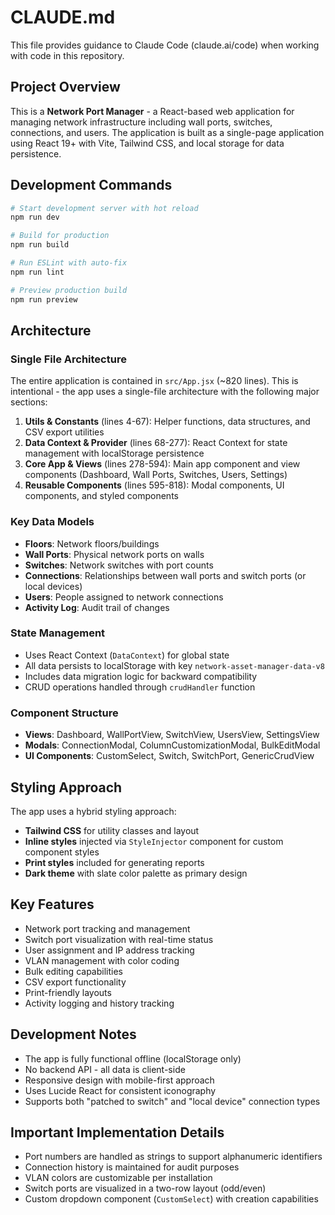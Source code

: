# CLAUDE.md

This file provides guidance to Claude Code (claude.ai/code) when working with code in this repository.

## Project Overview

This is a **Network Port Manager** - a React-based web application for managing network infrastructure including wall ports, switches, connections, and users. The application is built as a single-page application using React 19+ with Vite, Tailwind CSS, and local storage for data persistence.

## Development Commands

```bash
# Start development server with hot reload
npm run dev

# Build for production
npm run build

# Run ESLint with auto-fix
npm run lint

# Preview production build
npm run preview
```

## Architecture

### Single File Architecture
The entire application is contained in `src/App.jsx` (~820 lines). This is intentional - the app uses a single-file architecture with the following major sections:

1. **Utils & Constants** (lines 4-67): Helper functions, data structures, and CSV export utilities
2. **Data Context & Provider** (lines 68-277): React Context for state management with localStorage persistence
3. **Core App & Views** (lines 278-594): Main app component and view components (Dashboard, Wall Ports, Switches, Users, Settings)
4. **Reusable Components** (lines 595-818): Modal components, UI components, and styled components

### Key Data Models
- **Floors**: Network floors/buildings
- **Wall Ports**: Physical network ports on walls
- **Switches**: Network switches with port counts
- **Connections**: Relationships between wall ports and switch ports (or local devices)
- **Users**: People assigned to network connections
- **Activity Log**: Audit trail of changes

### State Management
- Uses React Context (`DataContext`) for global state
- All data persists to localStorage with key `network-asset-manager-data-v8`
- Includes data migration logic for backward compatibility
- CRUD operations handled through `crudHandler` function

### Component Structure
- **Views**: Dashboard, WallPortView, SwitchView, UsersView, SettingsView
- **Modals**: ConnectionModal, ColumnCustomizationModal, BulkEditModal
- **UI Components**: CustomSelect, Switch, SwitchPort, GenericCrudView

## Styling Approach

The app uses a hybrid styling approach:
- **Tailwind CSS** for utility classes and layout
- **Inline styles** injected via `StyleInjector` component for custom component styles
- **Print styles** included for generating reports
- **Dark theme** with slate color palette as primary design

## Key Features
- Network port tracking and management
- Switch port visualization with real-time status
- User assignment and IP address tracking
- VLAN management with color coding
- Bulk editing capabilities
- CSV export functionality
- Print-friendly layouts
- Activity logging and history tracking

## Development Notes
- The app is fully functional offline (localStorage only)
- No backend API - all data is client-side
- Responsive design with mobile-first approach
- Uses Lucide React for consistent iconography
- Supports both "patched to switch" and "local device" connection types

## Important Implementation Details
- Port numbers are handled as strings to support alphanumeric identifiers
- Connection history is maintained for audit purposes
- VLAN colors are customizable per installation
- Switch ports are visualized in a two-row layout (odd/even)
- Custom dropdown component (`CustomSelect`) with creation capabilities